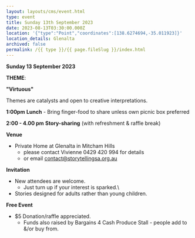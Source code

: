 ```yaml
---
layout: layouts/cms/event.html
type: event
title: Sunday 13th September 2023
date: 2023-08-13T03:30:00.000Z
location: '{"type":"Point","coordinates":[138.6274694,-35.011923]}'
location_details: Glenalta
archived: false
permalink: /{{ type }}/{{ page.fileSlug }}/index.html
---
```

**Sunday 13 September 2023**

**THEME**:

**"Virtuous"**

Themes are catalysts and open to creative interpretations.   

**1:00pm**  **Lunch** - Bring finger-food to share unless own picnic box preferred

**2:00 - 4.00 pm**    **Story-sharing** (with refreshment & raffle break) 

**Venue**

* Private Home at Glenalta in Mitcham Hills    
   * please contact Vivienne  0429 420 994 for details
   * or email contact@storytellingsa.org.au

**Invitation**  

* New attendees are welcome. 
  *  Just turn up if your interest is sparked.\
*  Stories designed for adults rather than young children. 

**Free Event**   

* $5 Donation/raffle appreciated.
  * Funds also raised by Bargains 4 Cash Produce Stall - people add to &/or buy from.
